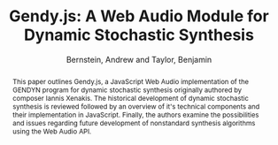 --- 
title: "Gendy.js: A Web Audio Module for Dynamic Stochastic Synthesis" 
abstract: "This paper outlines Gendy.js, a JavaScript Web Audio implementation of the GENDYN program for dynamic stochastic synthesis originally authored by composer Iannis Xenakis. The historical development of dynamic stochastic synthesis is reviewed followed by an overview of it's technical components and their implementation in JavaScript. Finally, the authors examine the possibilities and issues regarding future development of nonstandard synthesis algorithms using the Web Audio API." 
address: "Atlanta, Georgia" 
author: "Bernstein, Andrew and Taylor, Benjamin"
webAuthor: "Christian Baumann, Johanna Friederike, Jan-Torsten Milde" 
booktitle: "Proceedings of the International Web Audio Conference" 
editor: "Freeman, Jason and Lerch, Alexander and Paradis, Matthew" 
month: "Proceedings of the International Web Audio Conference"
pages: "1-3" 
publisher: "Georgia Tech" 
series: "WAC '18"
track: "Paper"  
year: "2016" 
id: "2016_61" 
tags: year2016
media: none 
pdflink: /_data/papers/pdf/2016/2016_61.pdf
ISSN: 2663-5844
---
